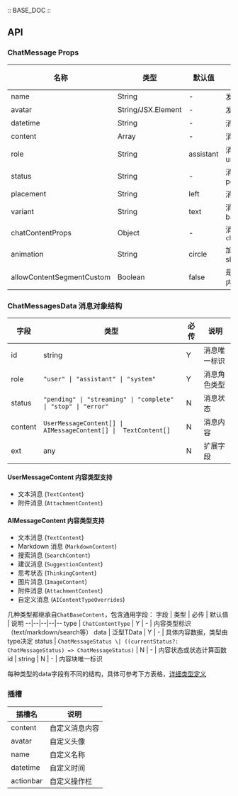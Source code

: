 :: BASE_DOC ::

## API
### ChatMessage Props

名称 | 类型 | 默认值 | 说明 | 必传
-- | -- | -- | -- | --
name | String | - | 发送者名称 | N
avatar | String/JSX.Element | - | 发送者头像 | N
datetime | String | - | 消息发送时间 | N
content | Array | - | 消息内容对象。类型定义见 `Message` | Y
role | String | assistant | 消息角色。可选项：user/assistant/system | N
status | String | - | 消息状态。可选项：pending/streaming/complete/stop/error | N
placement | String | left | 消息位置。可选项：left/right | N
variant | String | text | 消息变体样式。可选项：base/outline/text | N
chatContentProps | Object | - | 消息内容属性配置。类型支持见 `chatContentProps` | N
animation | String | circle | 加载动画类型。可选项：skeleton/moving/gradient/circle | N
allowContentSegmentCustom | Boolean | false | 是否允许自定义局部消息内容，其他消息内容实用默认样式 | N
### ChatMessagesData 消息对象结构

字段 | 类型 | 必传 | 说明
--|--|--|--
id | string | Y | 消息唯一标识
role | `"user" \| "assistant" \| "system"` | Y | 消息角色类型
status | `"pending" \| "streaming" \| "complete" \| "stop" \| "error"` | N | 消息状态
content | `UserMessageContent[] \| AIMessageContent[] \|  TextContent[]` | N | 消息内容
ext | any | N | 扩展字段

#### UserMessageContent 内容类型支持
- 文本消息 (`TextContent`)
- 附件消息 (`AttachmentContent`)

#### AIMessageContent 内容类型支持
- 文本消息 (`TextContent`)
- Markdown 消息 (`MarkdownContent`)
- 搜索消息 (`SearchContent`)
- 建议消息 (`SuggestionContent`)
- 思考状态 (`ThinkingContent`)
- 图片消息 (`ImageContent`)
- 附件消息 (`AttachmentContent`)
- 自定义消息 (`AIContentTypeOverrides`)

几种类型都继承自`ChatBaseContent`，包含通用字段：
字段 | 类型 | 必传 | 默认值 | 说明
--|--|--|--|--
type | `ChatContentType` | Y | - | 内容类型标识（text/markdown/search等）
data | 泛型TData | Y | - | 具体内容数据，类型由type决定
status | `ChatMessageStatus \| ((currentStatus?: ChatMessageStatus) => ChatMessageStatus)` | N | - | 内容状态或状态计算函数
id | string | N | - | 内容块唯一标识

每种类型的data字段有不同的结构，具体可参考下方表格，[详细类型定义](https://github.com/TDesignOteam/tdesign-web-components/blob/develop/src/chatbot/core/type.ts#L17)


### 插槽

| 插槽名 | 说明 |
|--------|------|
| content | 自定义消息内容 |
| avatar | 自定义头像 |
| name | 自定义名称 |
| datetime | 自定义时间 |
| actionbar | 自定义操作栏 |

